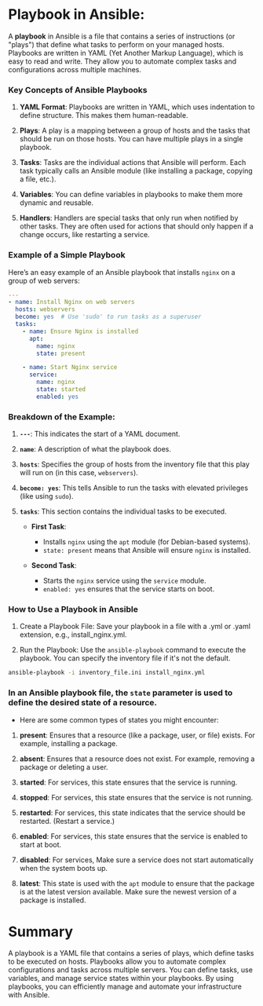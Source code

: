 # Playbook in Ansible:
A **playbook** in Ansible is a file that contains a series of instructions (or "plays") that define what tasks to perform on your managed hosts. Playbooks are written in YAML (Yet Another Markup Language), which is easy to read and write. They allow you to automate complex tasks and configurations across multiple machines. 
 
### Key Concepts of Ansible Playbooks 
 
1. **YAML Format**: Playbooks are written in YAML, which uses indentation to define structure. This makes them human-readable. 
 
2. **Plays**: A play is a mapping between a group of hosts and the tasks that should be run on those hosts. You can have multiple plays in a single playbook. 
 
3. **Tasks**: Tasks are the individual actions that Ansible will perform. Each task typically calls an Ansible module (like installing a package, copying a file, etc.). 
 
4. **Variables**: You can define variables in playbooks to make them more dynamic and reusable. 
 
5. **Handlers**: Handlers are special tasks that only run when notified by other tasks. They are often used for actions that should only happen if a change occurs, like restarting a service. 
 
### Example of a Simple Playbook 
 
Here’s an easy example of an Ansible playbook that installs `nginx` on a group of web servers:
```yaml
---
- name: Install Nginx on web servers
  hosts: webservers
  become: yes  # Use 'sudo' to run tasks as a superuser
  tasks:
    - name: Ensure Nginx is installed
      apt:
        name: nginx
        state: present

    - name: Start Nginx service
      service:
        name: nginx
        state: started
        enabled: yes
```
### Breakdown of the Example: 
 
1. **`---`**: This indicates the start of a YAML document. 
 
2. **`name`**: A description of what the playbook does. 
 
3. **`hosts`**: Specifies the group of hosts from the inventory file that this play will run on (in this case, `webservers`). 
 
4. **`become: yes`**: This tells Ansible to run the tasks with elevated privileges (like using `sudo`). 
 
5. **`tasks`**: This section contains the individual tasks to be executed. 
 
   - **First Task**:  
     - Installs `nginx` using the `apt` module (for Debian-based systems). 
     - `state: present` means that Ansible will ensure `nginx` is installed. 
 
   - **Second Task**:  
     - Starts the `nginx` service using the `service` module. 
     - `enabled: yes` ensures that the service starts on boot. 
 
### How to Use a Playbook in Ansible 
1. Create a Playbook File: Save your playbook in a file with a .yml or .yaml extension, e.g., install_nginx.yml.

2. Run the Playbook: Use the `ansible-playbook` command to execute the playbook. You can specify the inventory file if it's not the default.
```bash
ansible-playbook -i inventory_file.ini install_nginx.yml
```


### In an Ansible playbook file, the `state` parameter is used to define the desired state of a resource. 
- Here are some common types of states you might encounter: 
 
1. **present**: Ensures that a resource (like a package, user, or file) exists. For example, installing a package. 
 
2. **absent**: Ensures that a resource does not exist. For example, removing a package or deleting a user. 
 
3. **started**: For services, this state ensures that the service is running. 
 
4. **stopped**: For services, this state ensures that the service is not running. 
 
5. **restarted**: For services, this state indicates that the service should be restarted. (Restart a service.)
 
6. **enabled**: For services, this state ensures that the service is enabled to start at boot. 
 
7. **disabled**: For services, Make sure a service does not start automatically when the system boots up.

8. **latest**: This state is used with the `apt` module to ensure that the package is at the latest version available. Make sure the newest version of a package is installed.





# Summary
A playbook is a YAML file that contains a series of plays, which define tasks to be executed on hosts.
Playbooks allow you to automate complex configurations and tasks across multiple servers.
You can define tasks, use variables, and manage service states within your playbooks.
By using playbooks, you can efficiently manage and automate your infrastructure with Ansible.
